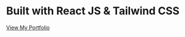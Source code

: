 # Built with React JS & Tailwind CSS

[View My Portfolio](https://portfolio-abhishek-k.netlify.app/)
